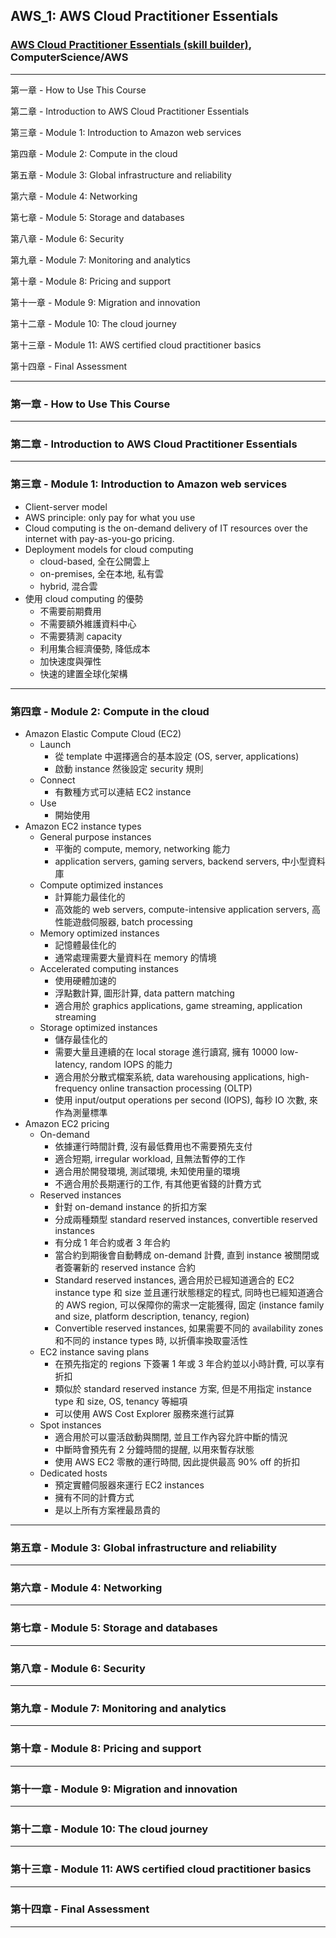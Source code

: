 ## AWS_1: AWS Cloud Practitioner Essentials

### [AWS Cloud Practitioner Essentials (skill builder)](https://explore.skillbuilder.aws/learn/course/134/play/99519/aws-cloud-practitioner-essentials), ComputerScience/AWS

---

第一章 - How to Use This Course

第二章 - Introduction to AWS Cloud Practitioner Essentials

第三章 - Module 1: Introduction to Amazon web services

第四章 - Module 2: Compute in the cloud

第五章 - Module 3: Global infrastructure and reliability

第六章 - Module 4: Networking

第七章 - Module 5: Storage and databases

第八章 - Module 6: Security

第九章 - Module 7: Monitoring and analytics

第十章 - Module 8: Pricing and support

第十一章 - Module 9: Migration and innovation

第十二章 - Module 10: The cloud journey

第十三章 - Module 11: AWS certified cloud practitioner basics

第十四章 - Final Assessment

---

### 第一章 - How to Use This Course

---

### 第二章 - Introduction to AWS Cloud Practitioner Essentials

---

### 第三章 - Module 1: Introduction to Amazon web services

- Client-server model
- AWS principle: only pay for what you use
- Cloud computing is the on-demand delivery of IT resources over the internet with pay-as-you-go pricing.
- Deployment models for cloud computing
  - cloud-based, 全在公開雲上
  - on-premises, 全在本地, 私有雲
  - hybrid, 混合雲
- 使用 cloud computing 的優勢
  - 不需要前期費用
  - 不需要額外維護資料中心
  - 不需要猜測 capacity
  - 利用集合經濟優勢, 降低成本
  - 加快速度與彈性
  - 快速的建置全球化架構

---

### 第四章 - Module 2: Compute in the cloud

- Amazon Elastic Compute Cloud (EC2)
  - Launch
    - 從 template 中選擇適合的基本設定 (OS, server, applications)
    - 啟動 instance 然後設定 security 規則
  - Connect
    - 有數種方式可以連結 EC2 instance
  - Use
    - 開始使用
- Amazon EC2 instance types
  - General purpose instances
    - 平衡的 compute, memory, networking 能力
    - application servers, gaming servers, backend servers, 中小型資料庫
  - Compute optimized instances
    - 計算能力最佳化的
    - 高效能的 web servers, compute-intensive application servers, 高性能遊戲伺服器, batch processing
  - Memory optimized instances
    - 記憶體最佳化的
    - 通常處理需要大量資料在 memory 的情境
  - Accelerated computing instances
    - 使用硬體加速的
    - 浮點數計算, 圖形計算, data pattern matching
    - 適合用於 graphics applications, game streaming, application streaming
  - Storage optimized instances
    - 儲存最佳化的
    - 需要大量且連續的在 local storage 進行讀寫, 擁有 10000 low-latency, random IOPS 的能力
    - 適合用於分散式檔案系統, data warehousing applications, high-frequency online transaction processing (OLTP)
    - 使用 input/output operations per second (IOPS), 每秒 IO 次數, 來作為測量標準
- Amazon EC2 pricing
  - On-demand
    - 依據運行時間計費, 沒有最低費用也不需要預先支付
    - 適合短期, irregular workload, 且無法暫停的工作
    - 適合用於開發環境, 測試環境, 未知使用量的環境
    - 不適合用於長期運行的工作, 有其他更省錢的計費方式
  - Reserved instances
    - 針對 on-demand instance 的折扣方案
    - 分成兩種類型 standard reserved instances, convertible reserved instances
    - 有分成 1 年合約或者 3 年合約
    - 當合約到期後會自動轉成 on-demand 計費, 直到 instance 被關閉或者簽署新的 reserved instance 合約
    - Standard reserved instances, 適合用於已經知道適合的 EC2 instance type 和 size 並且運行狀態穩定的程式, 同時也已經知道適合的 AWS region, 可以保障你的需求一定能獲得, 固定 (instance family and size, platform description, tenancy, region)
    - Convertible reserved instances, 如果需要不同的 availability zones 和不同的 instance types 時, 以折價率換取靈活性
  - EC2 instance saving plans
    - 在預先指定的 regions 下簽署 1 年或 3 年合約並以小時計費, 可以享有折扣
    - 類似於 standard reserved instance 方案, 但是不用指定 instance type 和 size, OS, tenancy 等細項
    - 可以使用 AWS Cost Explorer 服務來進行試算
  - Spot instances
    - 適合用於可以靈活啟動與關閉, 並且工作內容允許中斷的情況
    - 中斷時會預先有 2 分鐘時間的提醒, 以用來暫存狀態
    - 使用 AWS EC2 零散的運行時間, 因此提供最高 90% off 的折扣
  - Dedicated hosts
    - 預定實體伺服器來運行 EC2 instances
    - 擁有不同的計費方式
    - 是以上所有方案裡最昂貴的

---

### 第五章 - Module 3: Global infrastructure and reliability

---

### 第六章 - Module 4: Networking

---

### 第七章 - Module 5: Storage and databases

---

### 第八章 - Module 6: Security

---

### 第九章 - Module 7: Monitoring and analytics

---

### 第十章 - Module 8: Pricing and support

---

### 第十一章 - Module 9: Migration and innovation

---

### 第十二章 - Module 10: The cloud journey

---

### 第十三章 - Module 11: AWS certified cloud practitioner basics

---

### 第十四章 - Final Assessment

---
